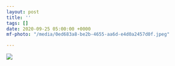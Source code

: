 ```yaml
---
layout: post
title: ''
tags: []
date: 2020-09-25 05:00:00 +0000
mf-photo: "/media/0ed683a8-be2b-4655-aa6d-e4d0a2457d0f.jpeg"

---
```

![](/media/0ed683a8-be2b-4655-aa6d-e4d0a2457d0f.jpeg)